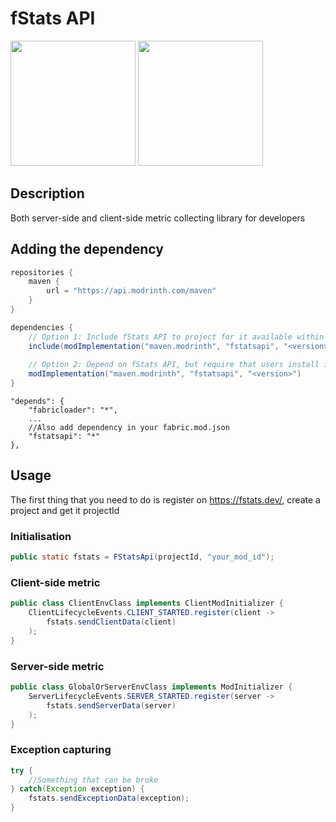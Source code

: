 # fStats API
<img src="https://i.imgur.com/iaETp3c.png" alt="" width="200" > <img src="https://i.imgur.com/Ol1Tcf8.png" alt="" width="200" >

## Description
Both server-side and client-side metric collecting library for developers

## Adding the dependency
```gradle
repositories {
    maven {
        url = "https://api.modrinth.com/maven"
    }
}

dependencies {
    // Option 1: Include fStats API to project for it available within your own jar IT'S ONLY ~9KB!
    include(modImplementation("maven.modrinth", "fstatsapi", "<version>"))
    
    // Option 2: Depend on fStats API, but require that users install it manually
    modImplementation("maven.modrinth", "fstatsapi", "<version>")
}
```
```json5
"depends": {
    "fabricloader": "*",
    ...
    //Also add dependency in your fabric.mod.json 
    "fstatsapi": "*"
},
```
## Usage
The first thing that you need to do is register on https://fstats.dev/, create a project and get it projectId

### Initialisation
```java
public static fstats = FStatsApi(projectId, "your_mod_id");
```

### Client-side metric
```java
public class ClientEnvClass implements ClientModInitializer {
    ClientLifecycleEvents.CLIENT_STARTED.register(client ->
        fstats.sendClientData(client)
    );
}
```

### Server-side metric
```java
public class GlobalOrServerEnvClass implements ModInitializer {
    ServerLifecycleEvents.SERVER_STARTED.register(server ->
        fstats.sendServerData(server)
    );
}
```

### Exception capturing
```java
try {
    //Something that can be broke 
} catch(Exception exception) {
    fstats.sendExceptionData(exception);
}
```
